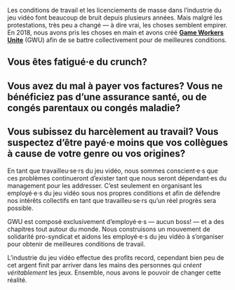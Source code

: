 Les conditions de travail et les licenciements de masse dans l’industrie du jeu vidéo font beaucoup de bruit depuis plusieurs années. Mais malgré les protestations, très peu a changé — à dire vrai, les choses semblent empirer. En 2018, nous avons pris les choses en main et avons créé [**Game Workers Unite**](https://gameworkersunite.org) (GWU) afin de se battre collectivement pour de meilleures conditions. 


## Vous êtes fatigué·e du crunch?

## Vous avez du mal à payer vos factures? Vous ne bénéficiez pas d’une assurance santé, ou de congés parentaux ou congés maladie?

## Vous subissez du harcèlement au travail? Vous suspectez d’être payé·e moins que vos collègues à cause de votre genre ou vos origines?

En tant que travailleu·se·rs du jeu vidéo, nous sommes conscient·e·s que ces problèmes continueront d’exister tant que nous seront dépendant·es du management pour les addresser. C’est seulement en organisant les employé·e·s du jeu vidéo sous nos propres conditions et afin de défendre nos intérêts collectifs en tant que travailleu·se·rs qu’un réel progrès sera possible.

GWU est composé exclusivement d’employé·e·s — aucun boss! — et a des chapitres tout autour du monde. Nous construisons un mouvement de solidarité pro-syndicat et aidons les employé·e·s du jeu vidéo à s’organiser pour obtenir de meilleures conditions de travail.

L’industrie du jeu vidéo effectue des profits record, cependant bien peu de cet argent finit par arriver dans les mains des personnes qui *créent véritablement* les jeux. Ensemble, nous avons le pouvoir de changer cette réalité.

